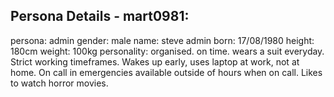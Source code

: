 


























































## Persona Details - mart0981:
persona: admin
gender: male
name: steve admin
born: 17/08/1980
height: 180cm
weight: 100kg
personality: organised. on time. wears a suit everyday. Strict working timeframes. Wakes up early, uses laptop at work, not at home. On call in emergencies available outside of hours when on call. Likes to watch horror movies.
